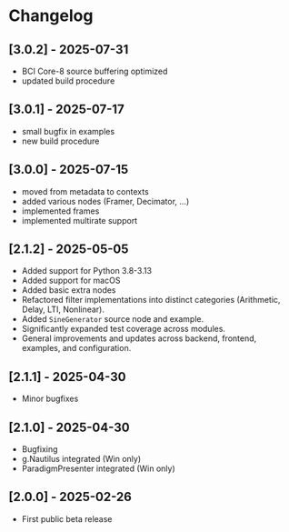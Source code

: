 # Changelog

## [3.0.2] - 2025-07-31
- BCI Core-8 source buffering optimized
- updated build procedure

## [3.0.1] - 2025-07-17
- small bugfix in examples
- new build procedure

## [3.0.0] - 2025-07-15
- moved from metadata to contexts
- added various nodes (Framer, Decimator, ...)
- implemented frames
- implemented multirate support

## [2.1.2] - 2025-05-05
- Added support for Python 3.8-3.13
- Added support for macOS
- Added basic extra nodes
- Refactored filter implementations into distinct categories (Arithmetic, Delay, LTI, Nonlinear).
- Added `SineGenerator` source node and example.
- Significantly expanded test coverage across modules.
- General improvements and updates across backend, frontend, examples, and configuration.

## [2.1.1] - 2025-04-30
- Minor bugfixes

## [2.1.0] - 2025-04-30
- Bugfixing
- g.Nautilus integrated (Win only)
- ParadigmPresenter integrated (Win only)

## [2.0.0] - 2025-02-26
- First public beta release
